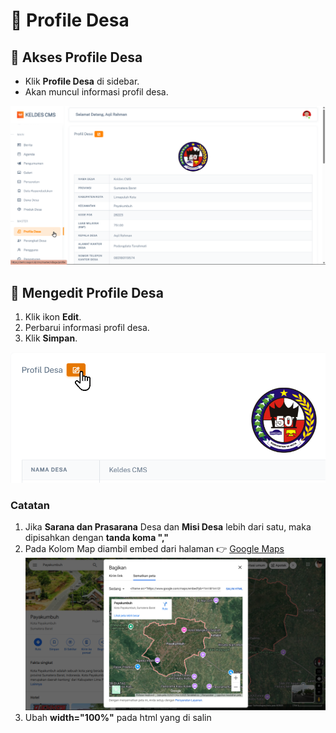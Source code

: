 # 🏡 Profile Desa

## **📌 Akses Profile Desa**

- Klik **Profile Desa** di sidebar.
- Akan muncul informasi profil desa.

![Halaman Profil Desa](/img/nagori/image267.png)

## **📌 Mengedit Profile Desa**

1. Klik ikon **Edit**.
2. Perbarui informasi profil desa.
3. Klik **Simpan**.

![Halaman Profil Desa](/img/nagori/image269.png)

### **Catatan**

1. Jika **Sarana dan Prasarana** Desa dan **Misi Desa** lebih dari satu, maka dipisahkan dengan **tanda koma ","**
2. Pada Kolom Map diambil embed dari halaman 👉 [Google Maps](https://www.google.com/maps)
   ![Halaman Profil Desa](/img/nagori/maps.png)
3. Ubah **width="100%"** pada html yang di salin
